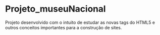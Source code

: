 # Projeto_museuNacional
Projeto desenvolvido com o intuito de estudar as novas tags do HTML5 e outros conceitos importantes para a construção de sites.
